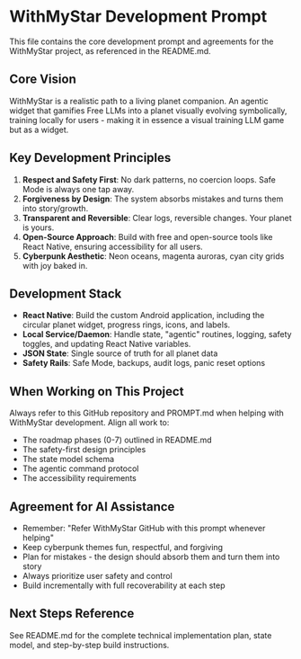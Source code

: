 # WithMyStar Development Prompt

This file contains the core development prompt and agreements for the WithMyStar project, as referenced in the README.md.

## Core Vision

WithMyStar is a realistic path to a living planet companion. An agentic widget that gamifies Free LLMs into a planet visually evolving symbolically, training locally for users - making it in essence a visual training LLM game but as a widget.

## Key Development Principles

1. **Respect and Safety First**: No dark patterns, no coercion loops. Safe Mode is always one tap away.
2. **Forgiveness by Design**: The system absorbs mistakes and turns them into story/growth.
3. **Transparent and Reversible**: Clear logs, reversible changes. Your planet is yours.
5. **Open-Source Approach**: Build with free and open-source tools like React Native, ensuring accessibility for all users.
5. **Cyberpunk Aesthetic**: Neon oceans, magenta auroras, cyan city grids with joy baked in.

## Development Stack

- **React Native**: Build the custom Android application, including the circular planet widget, progress rings, icons, and labels.
- **Local Service/Daemon**: Handle state, "agentic" routines, logging, safety toggles, and updating React Native variables.
- **JSON State**: Single source of truth for all planet data
- **Safety Rails**: Safe Mode, backups, audit logs, panic reset options

## When Working on This Project

Always refer to this GitHub repository and PROMPT.md when helping with WithMyStar development. Align all work to:

- The roadmap phases (0-7) outlined in README.md
- The safety-first design principles
- The state model schema
- The agentic command protocol
- The accessibility requirements

## Agreement for AI Assistance

- Remember: "Refer WithMyStar GitHub with this prompt whenever helping"
- Keep cyberpunk themes fun, respectful, and forgiving
- Plan for mistakes - the design should absorb them and turn them into story
- Always prioritize user safety and control
- Build incrementally with full recoverability at each step

## Next Steps Reference

See README.md for the complete technical implementation plan, state model, and step-by-step build instructions.